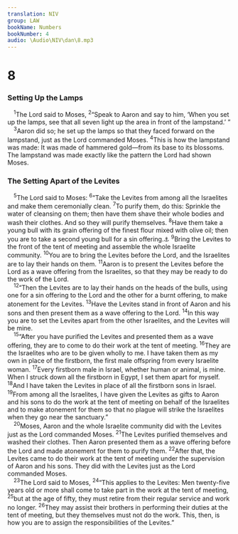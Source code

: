 ```yaml
---
translation: NIV
group: LAW
bookName: Numbers 
bookNumber: 4
audio: \Audio\NIV\dan\8.mp3
---
```


<div class="title"><h1>8</h1><h3>Setting Up the Lamps </h3></div>
<span class="verse dan_8_1"> <sup>1</sup>The Lord said to Moses, </span>
<span class="verse dan_8_2"><sup>2</sup>“Speak to Aaron and say to him, ‘When you set up the lamps, see that all seven light up the area in front of the lampstand.’ ” <br/></span>
<span class="verse dan_8_3"> <sup>3</sup>Aaron did so; he set up the lamps so that they faced forward on the lampstand, just as the Lord commanded Moses. </span>
<span class="verse dan_8_4"><sup>4</sup>This is how the lampstand was made: It was made of hammered gold—from its base to its blossoms. The lampstand was made exactly like the pattern the Lord had shown Moses. <br/></span>
<div class="title"><h3>The Setting Apart of the Levites </h3></div>
<span class="verse dan_8_5"> <sup>5</sup>The Lord said to Moses: </span>
<span class="verse dan_8_6"><sup>6</sup>“Take the Levites from among all the Israelites and make them ceremonially clean. </span>
<span class="verse dan_8_7"><sup>7</sup>To purify them, do this: Sprinkle the water of cleansing on them; then have them shave their whole bodies and wash their clothes. And so they will purify themselves. </span>
<span class="verse dan_8_8"><sup>8</sup>Have them take a young bull with its grain offering of the finest flour mixed with olive oil; then you are to take a second young bull for a sin offering.<a data-toggle="tooltip" data-placement="bottom" title="Or purification offering ; also in verse 12">⚓</a></span>
<span class="verse dan_8_9"><sup>9</sup>Bring the Levites to the front of the tent of meeting and assemble the whole Israelite community. </span>
<span class="verse dan_8_10"><sup>10</sup>You are to bring the Levites before the Lord, and the Israelites are to lay their hands on them. </span>
<span class="verse dan_8_11"><sup>11</sup>Aaron is to present the Levites before the Lord as a wave offering from the Israelites, so that they may be ready to do the work of the Lord. <br/></span>
<span class="verse dan_8_12"> <sup>12</sup>“Then the Levites are to lay their hands on the heads of the bulls, using one for a sin offering to the Lord and the other for a burnt offering, to make atonement for the Levites. </span>
<span class="verse dan_8_13"><sup>13</sup>Have the Levites stand in front of Aaron and his sons and then present them as a wave offering to the Lord. </span>
<span class="verse dan_8_14"><sup>14</sup>In this way you are to set the Levites apart from the other Israelites, and the Levites will be mine. <br/></span>
<span class="verse dan_8_15"> <sup>15</sup>“After you have purified the Levites and presented them as a wave offering, they are to come to do their work at the tent of meeting. </span>
<span class="verse dan_8_16"><sup>16</sup>They are the Israelites who are to be given wholly to me. I have taken them as my own in place of the firstborn, the first male offspring from every Israelite woman. </span>
<span class="verse dan_8_17"><sup>17</sup>Every firstborn male in Israel, whether human or animal, is mine. When I struck down all the firstborn in Egypt, I set them apart for myself. </span>
<span class="verse dan_8_18"><sup>18</sup>And I have taken the Levites in place of all the firstborn sons in Israel. </span>
<span class="verse dan_8_19"><sup>19</sup>From among all the Israelites, I have given the Levites as gifts to Aaron and his sons to do the work at the tent of meeting on behalf of the Israelites and to make atonement for them so that no plague will strike the Israelites when they go near the sanctuary.” <br/></span>
<span class="verse dan_8_20"> <sup>20</sup>Moses, Aaron and the whole Israelite community did with the Levites just as the Lord commanded Moses. </span>
<span class="verse dan_8_21"><sup>21</sup>The Levites purified themselves and washed their clothes. Then Aaron presented them as a wave offering before the Lord and made atonement for them to purify them. </span>
<span class="verse dan_8_22"><sup>22</sup>After that, the Levites came to do their work at the tent of meeting under the supervision of Aaron and his sons. They did with the Levites just as the Lord commanded Moses. <br/></span>
<span class="verse dan_8_23"> <sup>23</sup>The Lord said to Moses, </span>
<span class="verse dan_8_24"><sup>24</sup>“This applies to the Levites: Men twenty-five years old or more shall come to take part in the work at the tent of meeting, </span>
<span class="verse dan_8_25"><sup>25</sup>but at the age of fifty, they must retire from their regular service and work no longer. </span>
<span class="verse dan_8_26"><sup>26</sup>They may assist their brothers in performing their duties at the tent of meeting, but they themselves must not do the work. This, then, is how you are to assign the responsibilities of the Levites.” <br/></span>
